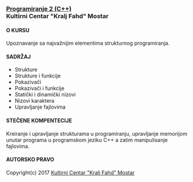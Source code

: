 ### [Programiranje 2 (C++)](http://kckfmostar.com/kursevi/programiranje-2-strukturno-programiranje-u-c-/26)<br>Kultirni Centar "Kralj Fahd" Mostar
#### **O KURSU**<br>
Upoznavanje sa najvažnijim elementima strukturnog programiranja.

#### **SADRŽAJ**
- Strukture
- Strukture i funkcije
- Pokazivači
- Pokazivači i funkcije
- Statički i dinamički nizovi
- Nizovi karaktera
- Upravljanje fajlovima

#### **STEČENE KOMPENTECIJE**
Kreiranje i upravljanje strukturama u programiranju, upravljanje memorijom unutar programa u programskom jeziku C++ a zatim manipulisanje fajlovima.

#### **AUTORSKO PRAVO**
Copyright(c) 2017 [Kultirni Centar "Kralj Fahd" Mostar](http://www.kckfmostar.com)
